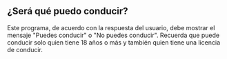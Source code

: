 ## ¿Será qué puedo conducir?

Este programa, de acuerdo con la respuesta del usuario, debe mostrar el mensaje "Puedes conducir" o "No puedes conducir". Recuerda que puede conducir solo quien tiene 18 años o más y también quien tiene una licencia de conducir.